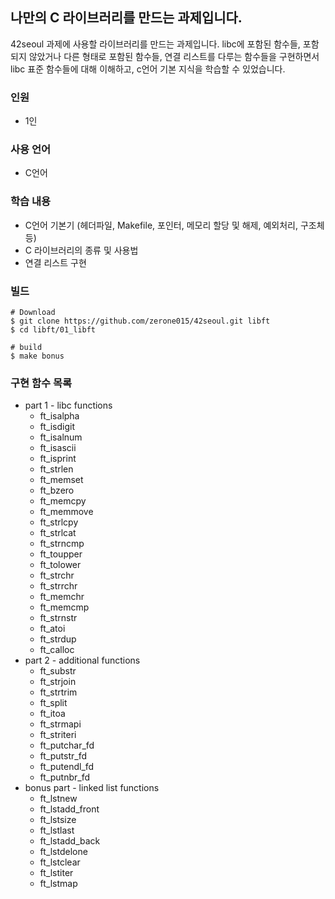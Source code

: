 ## 나만의 C 라이브러리를 만드는 과제입니다.

42seoul 과제에 사용할 라이브러리를 만드는 과제입니다. libc에 포함된 함수들, 포함되지 않았거나 다른 형태로 포함된 함수들, 연결 리스트를 다루는 함수들을 구현하면서 libc 표준 함수들에 대해 이해하고, c언어 기본 지식을 학습할 수 있었습니다.  
### 인원
- 1인
### 사용 언어
- C언어
### 학습 내용
- C언어 기본기 (헤더파일, Makefile, 포인터, 메모리 할당 및 해제, 예외처리, 구조체 등)
- C 라이브러리의 종류 및 사용법
- 연결 리스트 구현
### 빌드
```shell
# Download
$ git clone https://github.com/zerone015/42seoul.git libft
$ cd libft/01_libft

# build
$ make bonus
```
### 구현 함수 목록
- part 1 - libc functions
  - ft_isalpha
  - ft_isdigit
  - ft_isalnum
  - ft_isascii
  - ft_isprint
  - ft_strlen
  - ft_memset
  - ft_bzero
  - ft_memcpy
  - ft_memmove
  - ft_strlcpy
  - ft_strlcat
  - ft_strncmp
  - ft_toupper
  - ft_tolower
  - ft_strchr
  - ft_strrchr
  - ft_memchr
  - ft_memcmp
  - ft_strnstr
  - ft_atoi
  - ft_strdup
  - ft_calloc
- part 2 - additional functions
  - ft_substr
  - ft_strjoin
  - ft_strtrim
  - ft_split
  - ft_itoa
  - ft_strmapi
  - ft_striteri
  - ft_putchar_fd
  - ft_putstr_fd
  - ft_putendl_fd
  - ft_putnbr_fd
- bonus part - linked list functions
  - ft_lstnew
  - ft_lstadd_front
  - ft_lstsize
  - ft_lstlast
  - ft_lstadd_back
  - ft_lstdelone
  - ft_lstclear
  - ft_lstiter
  - ft_lstmap
  
  
